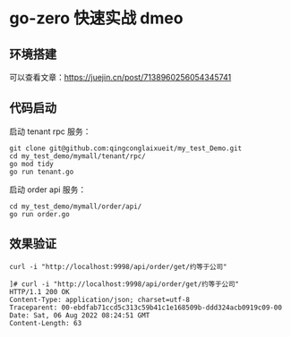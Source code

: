 # go-zero 快速实战 dmeo

## 环境搭建

可以查看文章：https://juejin.cn/post/7138960256054345741

## 代码启动

启动 tenant  rpc 服务：

```
git clone git@github.com:qingconglaixueit/my_test_Demo.git
cd my_test_demo/mymall/tenant/rpc/
go mod tidy
go run tenant.go
```

启动 order api 服务：

```
cd my_test_demo/mymall/order/api/
go run order.go
```

## 效果验证

```
curl -i "http://localhost:9998/api/order/get/约等于公司"
```

```
]# curl -i "http://localhost:9998/api/order/get/约等于公司"
HTTP/1.1 200 OK
Content-Type: application/json; charset=utf-8
Traceparent: 00-ebdfab71ccd5c313c59b41c1e168509b-ddd324acb0919c09-00
Date: Sat, 06 Aug 2022 08:24:51 GMT
Content-Length: 63
```
